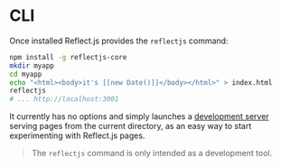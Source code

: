 # CLI

Once installed Reflect.js provides the `reflectjs` command:

```sh
npm install -g reflectjs-core
mkdir myapp
cd myapp
echo "<html><body>it's [[new Date()]]</body></html>" > index.html
reflectjs
# ... http://localhost:3001
```

It currently has no options and simply launches a [development server](server#development-mode) serving pages from the current directory, as an easy way to start experimenting with Reflect.js pages.

> <i class="bi-info-square-fill"></i> The `reflectjs` command is only intended as a development tool.
